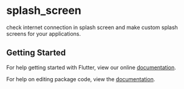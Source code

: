 # splash_screen

check internet connection in splash screen and make custom splash screens for your applications.

## Getting Started

For help getting started with Flutter, view our online [documentation](https://flutter.io/).

For help on editing package code, view the [documentation](https://flutter.io/developing-packages/).
